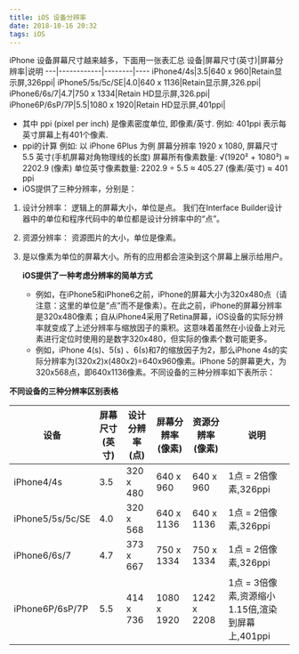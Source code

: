 ```yaml
---
title: iOS 设备分辨率
date: 2018-10-16 20:32
tags: iOS
---
```

iPhone 设备屏幕尺寸越来越多，下面用一张表汇总
设备|屏幕尺寸(英寸)|屏幕分辨率|说明
---|------------|--------|----
iPhone4/4s|3.5|640 x 960|Retain显示屏,326ppi|
iPhone5/5s/5c/SE|4.0|640 x 1136|Retain显示屏,326.ppi|
iPhone6/6s/7|4.7|750 x 1334|Retain HD显示屏,326.ppi|
iPhone6P/6sP/7P|5.5|1080 x 1920|Retain HD显示屏,401ppi|

* 其中 ppi (pixel per inch) 是像素密度单位, 即像素/英寸.
例如: 401ppi 表示每英寸屏幕上有401个像素.
* ppi的计算
例如: 以 iPhone 6Plus 为例
屏幕分辨率 1920 x 1080,
屏幕尺寸 5.5 英寸(手机屏幕对角物理线的长度)
屏幕所有像素数量: √(1920² + 1080²) ≈ 2202.9 (像素)
单位英寸像素数量: 2202.9 ÷ 5.5 ≈ 405.27 (像素/英寸) ≈ 401 ppi
* iOS提供了三种分辨率，分别是：
1. 设计分辨率：
逻辑上的屏幕大小，单位是点。
我们在Interface Builder设计器中的单位和程序代码中的单位都是设计分辨率中的“点”。
2. 资源分辨率：
资源图片的大小，单位是像素。
3. 是以像素为单位的屏幕大小。所有的应用都会渲染到这个屏幕上展示给用户。

    **iOS提供了一种考虑分辨率的简单方式**
    * 例如，在iPhone5和iPhone6之前，iPhone的屏幕大小为320x480点（请注意：这里的单位是“点”而不是像素）。在此之前，iPhone的屏幕分辨率是320x480像素；自从iPhone4采用了Retina屏幕，iOS设备的实际分辨率就变成了上述分辨率与缩放因子的乘积。这意味着虽然在小设备上对元素进行定位时使用的是数字320x480，但实际的像素个数可能更多。
    * 例如，iPhone 4(s)、5(s) 、6(s)和7的缩放因子为2，那么iPhone 4s的实际分辨率为(320x2)x(480x2)=640x960像素。iPhone 5的屏幕更大，为320x568点，即640x1136像素。不同设备的三种分辨率如下表所示：

**不同设备的三种分辨率区别表格**


设备|屏幕尺寸(英寸)|设计分辨率(点)|屏幕分辨率(像素)|资源分辨率(像素)|说明
---|------------|------------|-------------|-------------|---
iPhone4/4s|3.5|320 x 480|640 x 960|640 x 960|1点 = 2倍像素,326ppi|
iPhone5/5s/5c/SE|4.0|320 x 568|640 x 1136|640 x 1136|1点 = 2倍像素,326ppi|
iPhone6/6s/7|4.7|373 x 667|750 x 1334|750 x 1334|1点 = 2倍像素,326ppi|
iPhone6P/6sP/7P|5.5|414 x 736|1080 x 1920|1242 x 2208|1点 = 3倍像素,资源缩小1.15倍,渲染到屏幕上,401ppi|